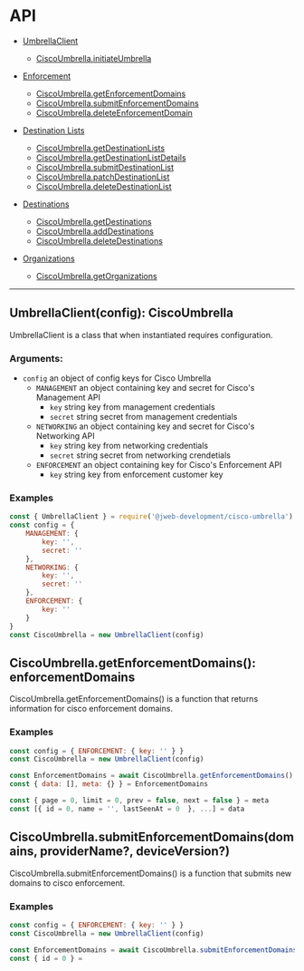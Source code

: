 # API

- [UmbrellaClient](#umbrellaclientconfig-ciscoumbrella)
    - [CiscoUmbrella.initiateUmbrella](#umbrellaclientconfig-ciscoumbrella)

- [Enforcement]()
    - [CiscoUmbrella.getEnforcementDomains](#ciscoumbrellagetenforcementdomains-enforcementdomains)
    - [CiscoUmbrella.submitEnforcementDomains](#ciscoumbrellasubmitenforcementdomainsdomains-providername-deviceversion)
    - [CiscoUmbrella.deleteEnforcementDomain]()

- [Destination Lists]()
    - [CiscoUmbrella.getDestinationLists]()
    - [CiscoUmbrella.getDestinationListDetails]()
    - [CiscoUmbrella.submitDestinationList]()
    - [CiscoUmbrella.patchDestinationList]()
    - [CiscoUmbrella.deleteDestinationList]()

- [Destinations]()
    - [CiscoUmbrella.getDestinations]()
    - [CiscoUmbrella.addDestinations]()
    - [CiscoUmbrella.deleteDestinations]()

- [Organizations]()
    - [CiscoUmbrella.getOrganizations]()

---

## UmbrellaClient(config): CiscoUmbrella

UmbrellaClient is a class that when instantiated requires configuration.

### Arguments:
- `config` an object of config keys for Cisco Umbrella
    - `MANAGEMENT` an object containing key and secret for Cisco's Management API
        - `key` string key from management credentials
        - `secret` string secret from management credentials
    - `NETWORKING` an object containing key and secret for Cisco's Networking API
        - `key` string key from networking credentials
        - `secret` string secret from networking crendetials
    - `ENFORCEMENT` an object containing key for Cisco's Enforcement API
        - `key` string key from enforcement customer key

### Examples
```js
const { UmbrellaClient } = require('@jweb-development/cisco-umbrella')
const config = {
    MANAGEMENT: {
        key: '',
        secret: ''
    },
    NETWORKING: {
        key: '',
        secret: ''
    },
    ENFORCEMENT: {
        key: ''
    }
}
const CiscoUmbrella = new UmbrellaClient(config)
```

## CiscoUmbrella.getEnforcementDomains(): enforcementDomains

CiscoUmbrella.getEnforcementDomains() is a function that returns information for cisco enforcement domains.

### Examples
```js
const config = { ENFORCEMENT: { key: '' } }
const CiscoUmbrella = new UmbrellaClient(config)

const EnforcementDomains = await CiscoUmbrella.getEnforcementDomains()
const { data: [], meta: {} } = EnforcementDomains

const { page = 0, limit = 0, prev = false, next = false } = meta
const [{ id = 0, name = '', lastSeenAt = 0  }, ...] = data
```

## CiscoUmbrella.submitEnforcementDomains(domains, providerName?, deviceVersion?)

CiscoUmbrella.submitEnforcementDomains() is a function that submits new domains to cisco enforcement.

### Examples
```js
const config = { ENFORCEMENT: { key: '' } }
const CiscoUmbrella = new UmbrellaClient(config)

const EnforcementDomains = await CiscoUmbrella.submitEnforcementDomains(domains, providerName, deviceVersion)
const { id = 0 } = 
```